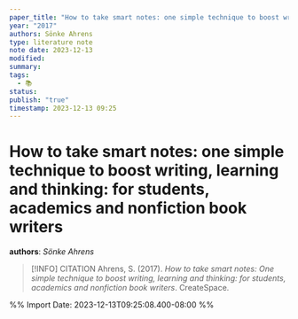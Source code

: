 ```yaml
---
paper_title: "How to take smart notes: one simple technique to boost writing, learning and thinking: for students, academics and nonfiction book writers"
year: "2017"
authors: Sönke Ahrens
type: literature note
note date: 2023-12-13
modified: 
summary: 
tags:
  - 📚
status: 
publish: "true"
timestamp: 2023-12-13 09:25
---
```


# How to take smart notes: one simple technique to boost writing, learning and thinking: for students, academics and nonfiction book writers
**authors**: *Sönke Ahrens*

> [!INFO] CITATION
> Ahrens, S. (2017). _How to take smart notes: One simple technique to boost writing, learning and thinking: for students, academics and nonfiction book writers_. CreateSpace.


%% Import Date: 2023-12-13T09:25:08.400-08:00 %%
